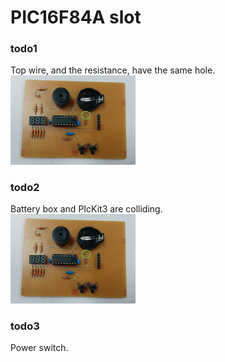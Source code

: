 PIC16F84A slot
===============

### todo1
Top wire, and the resistance, have the same hole. <br>
<img src="https://raw.githubusercontent.com/ohwada/PIC16F84A/master/docs/slot/todo1.png" width="200" />

### todo2
Battery box and PIcKit3 are colliding. <br>
<img src="https://raw.githubusercontent.com/ohwada/PIC16F84A/master/docs/slot/todo1.png" width="200" />

### todo3
Power switch. <br>
